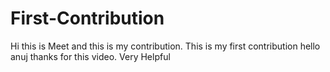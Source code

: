 # First-Contribution
Hi this is Meet and this is my contribution.
This is my first contribution
hello anuj thanks for this video. Very Helpful
